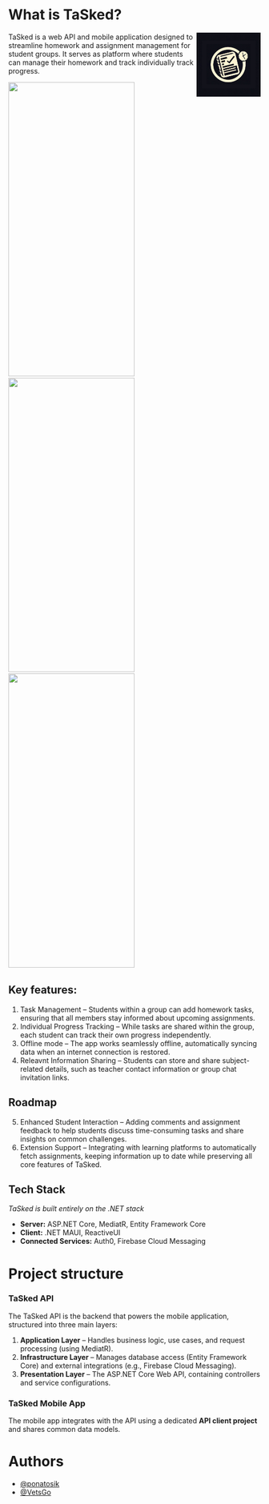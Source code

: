 # What is TaSked?

<img src="https://github.com/ponatosik/TaSked/blob/main/src/Presentation/App/App/Resources/AppIcon/taskedico.png?raw=true" align="right"
     alt="TaSked logo" width="128" height="128">

TaSked is a web API and mobile application designed to streamline homework and assignment management for student groups. It serves as platform where students can manage their homework and track individually track progress.

<img src="https://github.com/user-attachments/assets/0ad1d252-4a1a-4027-9b3d-e94acd021223" width="252" height="588">
<img src="https://github.com/user-attachments/assets/44dc2762-0c58-452b-931e-4b1ae260eb99" width="252" height="588">
<img src="https://github.com/user-attachments/assets/2ad05302-6f74-453e-9b09-acae2174e384" width="252" height="588">


## Key features:

1. Task Management – Students within a group can add homework tasks, ensuring that all members stay informed about upcoming assignments.
2. Individual Progress Tracking – While tasks are shared within the group, each student can track their own progress independently.
3. Offline mode – The app works seamlessly offline, automatically syncing data when an internet connection is restored.
4. Releavnt Information Sharing – Students can store and share subject-related details, such as teacher contact information or group chat invitation links.


## Roadmap

5. Enhanced Student Interaction – Adding comments and assignment feedback to help students discuss time-consuming tasks and share insights on common challenges.
6. Extension Support – Integrating with learning platforms to automatically fetch assignments, keeping information up to date while preserving all core features of TaSked.


## Tech Stack

*TaSked is built entirely on the .NET stack*

 - **Server:** ASP.NET Core, MediatR, Entity Framework Core
 - **Client:** .NET MAUI, ReactiveUI
 - **Connected Services:** Auth0, Firebase Cloud Messaging


# Project structure

### TaSked API
The TaSked API is the backend that powers the mobile application, structured into three main layers:

1. **Application Layer** – Handles business logic, use cases, and request processing (using MediatR).
2. **Infrastructure Layer** – Manages database access (Entity Framework Core) and external integrations (e.g., Firebase Cloud Messaging).
3. **Presentation Layer** – The ASP.NET Core Web API, containing controllers and service configurations.

### TaSked Mobile App
The mobile app integrates with the API using a dedicated **API client project** and shares common data models.


# Authors

- [@ponatosik](https://github.com/ponatosik)
- [@VetsGo](https://github.com/VetsGo)

